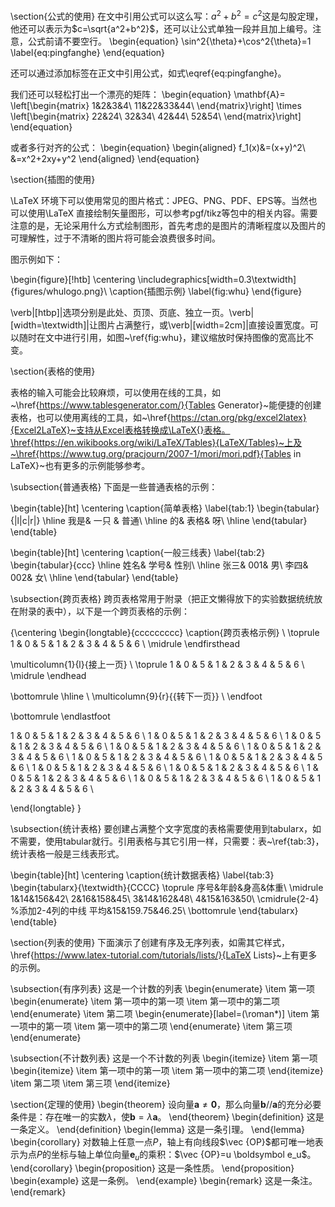 \section{公式的使用}
在文中引用公式可以这么写：$a^2+b^2=c^2$这是勾股定理，他还可以表示为$c=\sqrt{a^2+b^2}$，还可以让公式单独一段并且加上编号。注意，公式前请不要空行。
\begin{equation}
\sin^2{\theta}+\cos^2{\theta}=1 \label{eq:pingfanghe}
\end{equation}

还可以通过添加标签在正文中引用公式，如式\eqref{eq:pingfanghe}。

我们还可以轻松打出一个漂亮的矩阵：
\begin{equation}
  \mathbf{A}=
  \left[\begin{matrix}
    1&2&3&4\\
    11&22&33&44\\
  \end{matrix}\right] \times
  \left[\begin{matrix}
    22&24\\
    32&34\\
    42&44\\
    52&54\\
  \end{matrix}\right]
\end{equation}

或者多行对齐的公式：
\begin{equation}
  \begin{aligned}
    f_1(x)&=(x+y)^2\\
          &=x^2+2xy+y^2
  \end{aligned}
\end{equation}


\section{插图的使用}

\LaTeX 环境下可以使用常见的图片格式：JPEG、PNG、PDF、EPS等。当然也可以使用\LaTeX 直接绘制矢量图形，可以参考pgf/tikz等包中的相关内容。需要注意的是，无论采用什么方式绘制图形，首先考虑的是图片的清晰程度以及图片的可理解性，过于不清晰的图片将可能会浪费很多时间。

图示例如下：

\begin{figure}[!htb]
  \centering
  \includegraphics[width=0.3\textwidth]
  {figures/whulogo.png}\\
  \caption{插图示例}
  \label{fig:whu}
\end{figure}

\verb|[htbp]|选项分别是此处、页顶、页底、独立一页。\verb|[width=\textwidth]|让图片占满整行，或\verb|[width=2cm]|直接设置宽度。可以随时在文中进行引用，如图~\ref{fig:whu}，建议缩放时保持图像的宽高比不变。

\section{表格的使用}

表格的输入可能会比较麻烦，可以使用在线的工具，如~\href{https://www.tablesgenerator.com/}{Tables Generator}~能便捷的创建表格，也可以使用离线的工具，如~\href{https://ctan.org/pkg/excel2latex}{Excel2LaTeX}~支持从Excel表格转换成\LaTeX{}表格。\href{https://en.wikibooks.org/wiki/LaTeX/Tables}{LaTeX/Tables}~上及~\href{https://www.tug.org/pracjourn/2007-1/mori/mori.pdf}{Tables in LaTeX}~也有更多的示例能够参考。

\subsection{普通表格}
下面是一些普通表格的示例：

\begin{table}[ht]
  \centering
  \caption{简单表格}
  \label{tab:1}
  \begin{tabular}{|l|c|r|}
    \hline
    我是& 一只 & 普通\\
    \hline
    的& 表格& 呀\\
    \hline
  \end{tabular}
\end{table}

\begin{table}[ht]
  \centering
  \caption{一般三线表}
  \label{tab:2}
  \begin{tabular}{ccc}
    \hline
    姓名& 学号& 性别\\
    \hline
    张三& 001& 男\\
    李四& 002& 女\\
    \hline
  \end{tabular}
\end{table}

\subsection{跨页表格}
跨页表格常用于附录（把正文懒得放下的实验数据统统放在附录的表中），以下是一个跨页表格的示例：

{\centering
  \begin{longtable}{ccccccccc}
  \caption{跨页表格示例} \\
  \toprule
  1     & 0 & 5  & 1  & 2  & 3  & 4  &  5 & 6 \\
  \midrule
  \endfirsthead

  \multicolumn{1}{l}{接上一页} \\
  \toprule
  1     & 0 & 5  & 1  & 2  & 3  & 4  &  5 & 6 \\
  \midrule
  \endhead

  \bottomrule
  \hline \\
  \multicolumn{9}{r}{{转下一页}} \\
  \endfoot

  \bottomrule
  \endlastfoot    

  1     & 0 & 5  & 1  & 2  & 3  & 4  &  5 & 6 \\
  1     & 0 & 5  & 1  & 2  & 3  & 4  &  5 & 6 \\
  1     & 0 & 5  & 1  & 2  & 3  & 4  &  5 & 6 \\
  1     & 0 & 5  & 1  & 2  & 3  & 4  &  5 & 6 \\
  1     & 0 & 5  & 1  & 2  & 3  & 4  &  5 & 6 \\
  1     & 0 & 5  & 1  & 2  & 3  & 4  &  5 & 6 \\
  1     & 0 & 5  & 1  & 2  & 3  & 4  &  5 & 6 \\
  1     & 0 & 5  & 1  & 2  & 3  & 4  &  5 & 6 \\
  1     & 0 & 5  & 1  & 2  & 3  & 4  &  5 & 6 \\
  1     & 0 & 5  & 1  & 2  & 3  & 4  &  5 & 6 \\
  1     & 0 & 5  & 1  & 2  & 3  & 4  &  5 & 6 \\
  1     & 0 & 5  & 1  & 2  & 3  & 4  &  5 & 6 \\

  \end{longtable}
}

\subsection{统计表格}
要创建占满整个文字宽度的表格需要使用到tabularx，如不需要，使用tabular就行。引用表格与其它引用一样，只需要：表~\ref{tab:3}，统计表格一般是三线表形式。

\begin{table}[ht]
  \centering
  \caption{统计数据表格}
  \label{tab:3}
  \begin{tabularx}{\textwidth}{CCCC}
    \toprule
    序号&年龄&身高&体重\\
    \midrule
    1&14&156&42\\
    2&16&158&45\\
    3&14&162&48\\
    4&15&163&50\\
    \cmidrule{2-4} %添加2-4列的中线
    平均&15&159.75&46.25\\
    \bottomrule
  \end{tabularx}
\end{table}

\section{列表的使用}
下面演示了创建有序及无序列表，如需其它样式，\href{https://www.latex-tutorial.com/tutorials/lists/}{LaTeX Lists}~上有更多的示例。

\subsection{有序列表}
这是一个计数的列表
  \begin{enumerate}
      \item 第一项
          \begin{enumerate}
              \item 第一项中的第一项
              \item 第一项中的第二项
          \end{enumerate}
      \item 第二项
    \begin{enumerate}[label=(\roman*)]
      \item 第一项中的第一项
      \item 第一项中的第二项
    \end{enumerate}
      \item 第三项
  \end{enumerate}

\subsection{不计数列表}
  这是一个不计数的列表
  \begin{itemize}
      \item 第一项
      \begin{itemize}
          \item 第一项中的第一项
          \item 第一项中的第二项
      \end{itemize}
      \item 第二项
      \item 第三项
  \end{itemize}

\section{定理的使用}
\begin{theorem}
  设向量$\boldsymbol a\neq\boldsymbol 0$，那么向量$\boldsymbol b//\boldsymbol a$的充分必要条件是：存在唯一的实数$\lambda$，使$\boldsymbol b=\lambda \boldsymbol a$。
\end{theorem}
\begin{definition}
  这是一条定义。
\end{definition}
\begin{lemma}
  这是一条引理。
\end{lemma}
\begin{corollary}
  对数轴上任意一点$P$，轴上有向线段$\vec {OP}$都可唯一地表示为点$P$的坐标与轴上单位向量$\boldsymbol e_u$的乘积：$\vec {OP}=u \boldsymbol e_u$。
\end{corollary}
\begin{proposition}
  这是一条性质。
\end{proposition}
\begin{example}
  这是一条例。
\end{example}
\begin{remark}
  这是一条注。
\end{remark}